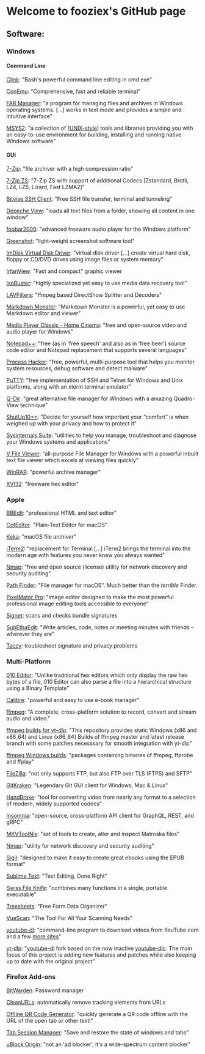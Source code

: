 # Welcome to fooziex's GitHub page

## Software:

### Windows

#### Command Line

[Clink](https://chrisant996.github.io/clink/): "Bash's powerful command line editing in cmd.exe"

[ConEmu](https://conemu.github.io/): "Comprehensive, fast and reliable terminal"

[FAR Manager](https://www.farmanager.com/): "a program for managing files and archives in Windows operating systems. [...] works in text mode and provides a simple and intuitive interface"

[MSYS2](https://www.msys2.org): "a collection of [[UNIX-style](https://www.msys2.org/docs/what-is-msys2/)] tools and libraries providing you with an easy-to-use environment for building, installing and running native Windows software"

#### GUI

[7-Zip](https://www.7-zip.org/): "file archiver with a high compression ratio"

[7-Zip ZS](https://github.com/mcmilk/7-Zip-zstd/): "7-Zip ZS with support of additional Codecs [Zstandard, Brotli, LZ4, LZ5, Lizard, Fast LZMA2]"

[Bitvise SSH Client](https://www.bitvise.com/ssh-client): "Free SSH file transfer, terminal and tunneling"

[Depeche View](http://www.stahlworks.com/dev/depeche-view.html): "loads all text files from a folder, showing all content in one window"

[foobar2000](https://www.foobar2000.org/): "advanced freeware audio player for the Windows platform"

[Greenshot](https://getgreenshot.org/): "light-weight screenshot software tool"

[ImDisk Virtual Disk Driver](https://www.ltr-data.se/opencode.html/#ImDisk): "virtual disk driver [...] create virtual hard disk, floppy or CD/DVD drives using image files or system memory"

[IrfanView](https://www.irfanview.com/): "Fast and compact" graphic viewer

[IsoBuster](https://www.isobuster.com/isobuster.php): "highly specialized yet easy to use media data recovery tool"

[LAVFilters](https://github.com/Nevcairiel/LAVFilters): "ffmpeg based DirectShow Splitter and Decoders"

[Markdown Monster](https://markdownmonster.west-wind.com/): "Markdown Monster is a powerful, yet easy to use Markdown editor and viewer"

[Media Player Classic - Home Cinema](https://github.com/clsid2/mpc-hc): "free and open-source video and audio player for Windows"

[Notepad++](https://notepad-plus-plus.org/): "free (as in 'free speech' and also as in 'free beer') source code editor and Notepad replacement that supports several languages"

[Process Hacker](https://processhacker.sourceforge.io/): "free, powerful, multi-purpose tool that helps you monitor system resources, debug software and detect malware"

[PuTTY](https://www.chiark.greenend.org.uk/~sgtatham/putty/): "free implementation of SSH and Telnet for Windows and Unix platforms, along with an xterm terminal emulator"

[Q-Dir](http://q-dir.com/): "great alternative file manager for Windows with a amazing Quadro-View technique"

[ShutUp10++](https://www.oo-software.com/en/shutup10): "Decide for yourself how important your “comfort” is when weighed up with your privacy and how to protect it"

[Sysinternals Suite](https://docs.microsoft.com/en-us/sysinternals/downloads/sysinternals-suite): "utilities to help you manage, troubleshoot and diagnose your Windows systems and applications"

[V File Viewer](https://www.fileviewer.com/): "all-purpose File Manager for Windows with a powerful inbuilt text file viewer which excels at viewing files quickly"

[WinRAR](https://www.rarlab.com/): "powerful archive manager"

[XVI32](http://www.chmaas.handshake.de/delphi/freeware/xvi32/xvi32.htm): "freeware hex editor"

### Apple

[BBEdit](http://www.barebones.com/products/bbedit/index.html): "professional HTML and text editor"

[CotEditor](https://coteditor.com/): "Plain-Text Editor for macOS"

[Keka](https://www.keka.io/en/): "macOS file archiver"

[iTerm2](https://iterm2.com/): "replacement for Terminal [...] iTerm2 brings the terminal into the modern age with features you never knew you always wanted"

[Nmap](https://nmap.org/): "free and open source (license) utility for network discovery and security auditing"

[Path Finder](https://cocoatech.com/): "File manager for macOS". Much better than the *terrible* Finder.

[PixelMator Pro](https://www.pixelmator.com/pro/): "image editor designed to make the most powerful professional image editing tools accessible to everyone"

[Signet](https://eclecticlight.co/taccy-signet-precize-alifix-utiutility-alisma/): scans and checks bundle signatures

[SubEthaEdit](https://subethaedit.net/): "Write articles, code, notes or meeting minutes with friends – wherever they are"

[Taccy](https://eclecticlight.co/taccy-signet-precize-alifix-utiutility-alisma/): troubleshoot signature and privacy problems

### Multi-Platform

[010 Editor](https://www.sweetscape.com/010editor/): "Unlike traditional hex editors which only display the raw hex bytes of a file, 010 Editor can also parse a file into a hierarchical structure using a Binary Template"

[Calibre](https://calibre-ebook.com/): "powerful and easy to use e-book manager"

[ffmpeg](https://ffmpeg.org/): "A complete, cross-platform solution to record, convert and stream audio and video."

[ffmpeg builds for yt-dlp](https://github.com/yt-dlp/FFmpeg-Builds): "This repository provides static Windows (x86 and x86_64) and Linux (x86_64) Builds of ffmpeg master and latest release branch with some patches necesssary for smooth integration with yt-dlp"

[ffmpeg Windows builds](https://www.gyan.dev/ffmpeg/builds/): "packages containing binaries of ffmpeg, ffprobe and ffplay"

[FileZilla](https://filezilla-project.org/): "not only supports FTP, but also FTP over TLS (FTPS) and SFTP"

[GitKraken](https://www.gitkraken.com/): "Legendary Git GUI client for Windows, Mac & Linux"

[HandBrake](https://handbrake.fr/): "tool for converting video from nearly any format to a selection of modern, widely supported codecs"

[Insomnia](https://github.com/Kong/insomnia): "open-source, cross-platform API client for GraphQL, REST, and gRPC"

[MKVToolNix](https://mkvtoolnix.download/): "set of tools to create, alter and inspect Matroska files"

[Nmap](https://nmap.org/): "utility for network discovery and security auditing"

[Sigil](https://sigil-ebook.com/sigil/): "designed to make it easy to create great ebooks using the EPUB format"

[Sublime Text](https://www.sublimetext.com/): "Text Editing, Done Right"

[Swiss File Knife](http://www.stahlworks.com/dev/swiss-file-knife.html): "combines many functions in a single, portable executable"

[Treesheets](https://strlen.com/treesheets/): "Free Form Data Organizer"

[VueScan](https://www.hamrick.com/): "The Tool For All Your Scanning Needs"

[youtube-dl](https://ytdl-org.github.io/youtube-dl/): "command-line program to download videos from YouTube.com and a few [more sites](https://ytdl-org.github.io/youtube-dl/supportedsites.html)"

[yt-dlp](https://github.com/yt-dlp/yt-dlp): "[youtube-dl](https://github.com/ytdl-org/youtube-dl) fork based on the now inactive [youtube-dlc](https://github.com/blackjack4494/yt-dlc). The main focus of this project is adding new features and patches while also keeping up to date with the original project"

### Firefox Add-ons

[BitWarden](https://bitwarden.com/): Password manager

[CleanURLs](https://gitlab.com/KevinRoebert/ClearUrls): automatically remove tracking elements from URLs

[Offline QR Code Generator](https://github.com/rugk/offline-qr-code): "quickly generate a QR code offline with the URL of the open tab or other text!"

[Tab Session Manager](https://tab-session-manager.sienori.com/): "Save and restore the state of windows and tabs"

[uBlock Origin](https://github.com/gorhill/uBlock): "not an 'ad blocker', it's a wide-spectrum content blocker"
